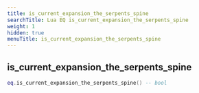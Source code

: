 ```yaml
---
title: is_current_expansion_the_serpents_spine
searchTitle: Lua EQ is_current_expansion_the_serpents_spine
weight: 1
hidden: true
menuTitle: is_current_expansion_the_serpents_spine
---
```

## is_current_expansion_the_serpents_spine
```lua
eq.is_current_expansion_the_serpents_spine() -- bool
```